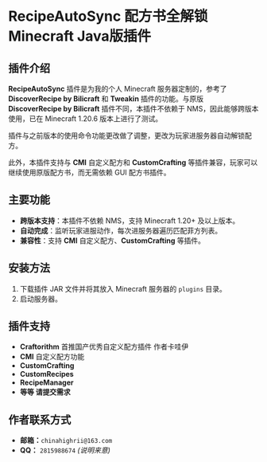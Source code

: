# RecipeAutoSync 配方书全解锁 Minecraft Java版插件

## 插件介绍

**RecipeAutoSync** 插件是为我的个人 Minecraft 服务器定制的，参考了 **DiscoverRecipe by Bilicraft** 和 **Tweakin** 插件的功能。与原版 **DiscoverRecipe by Bilicraft** 插件不同，本插件不依赖于 NMS，因此能够跨版本使用，已在 Minecraft 1.20.6 版本上进行了测试。

插件与之前版本的使用命令功能更改做了调整，更改为玩家进服务器自动解锁配方。

此外，本插件支持与 **CMI** 自定义配方和 **CustomCrafting** 等插件兼容，玩家可以继续使用原版配方书，而无需依赖 GUI 配方书插件。

## 主要功能

- **跨版本支持**：本插件不依赖 NMS，支持 Minecraft 1.20+ 及以上版本。
- **自动完成**：监听玩家进服动作，每次进服务器遍历匹配菲方列表。
- **兼容性**：支持 **CMI** 自定义配方、**CustomCrafting** 等插件。

## 安装方法

1. 下载插件 JAR 文件并将其放入 Minecraft 服务器的 `plugins` 目录。
2. 启动服务器。

## 插件支持

- **Craftorithm** 首推国产优秀自定义配方插件 作者卡哇伊
- **CMI** 自定义配方功能
- **CustomCrafting**
- **CustomRecipes**
- **RecipeManager**
- **等等 请提交需求**

## 作者联系方式

- **邮箱：**`chinahighrii@163.com`
- **QQ：** `2815988674` *(说明来意)*
